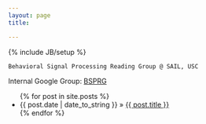 ```yaml
---
layout: page
title: 

---
```

{% include JB/setup %}

    Behavioral Signal Processing Reading Group @ SAIL, USC

Internal Google Group: [BSPRG](https://groups.google.com/forum/#!forum/bsprg)

<ul class="posts">
  {% for post in site.posts %}
    <li><span>{{ post.date | date_to_string }}</span> &raquo; <a href="{{ BASE_PATH }}{{ post.url }}">{{ post.title }}</a></li>
  {% endfor %}
</ul>



